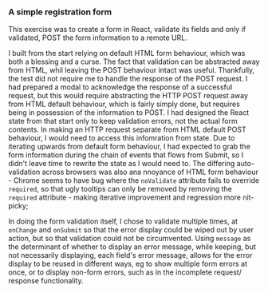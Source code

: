 ### A simple registration form

This exercise was to create a form in React, validate its fields and only if validated, POST the form information to a remote URL.

I built from the start relying on default HTML form behaviour, which was both a blessing and a curse.
The fact that validation can be abstracted away from HTML, whil leaving the POST behaviour intact was useful.
Thankfully, the test did not require me to handle the response of the POST request. I had prepared a modal to acknowledge the response of a successful request, but this would require abstracting the HTTP POST request away from HTML default behaviour, which is fairly simply done, but requires being in possession of the information to POST.
I had designed the React state from that start only to keep validation errors, not the actual form contents. In making an HTTP request separate from HTML default POST behaviour, I would need to access this infomration from state.
Due to iterating upwards from default form behaviour, I had expected to grab the form information during the chain of events that flows from Submit, so I didn't leave time to rewrite the state as I would need to.
The differing auto-validation across browsers was also ana nnoyance of HTML form behaviour - Chrome seems to have bug where the `noValidate` attribute fails to override `required`, so that ugly tooltips can only be removed by removing the `required` attribute - making iterative improvement and regression more nit-picky;

In doing the form validation itself, I chose to validate multiple times, at `onChange` and `onSubmit` so that the error display could be wiped out by user action, but so that validation could not be circumvented. Using `message` as the determinant of whether to display an error message, while keeping, but not necessarily displaying, each field's error message, allows for the error display to be reused in different ways, eg to show multiple form errors at once, or to display non-form errors, such as in the incomplete request/ response functionality.
